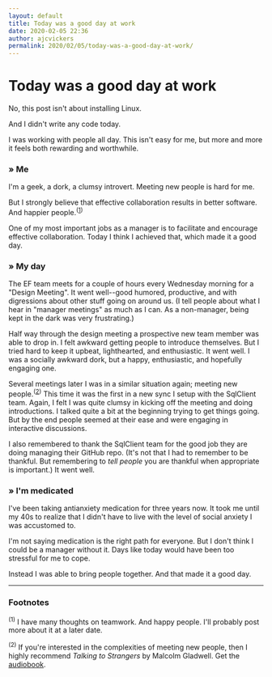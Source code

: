 ```yaml
---
layout: default
title: Today was a good day at work
date: 2020-02-05 22:36
author: ajcvickers
permalink: 2020/02/05/today-was-a-good-day-at-work/
---
```


# Today was a good day at work

No, this post isn't about installing Linux.

And I didn't write any code today.

I was working with people all day.
This isn't easy for me, but more and more it feels both rewarding and worthwhile.

### » Me

I'm a geek, a dork, a clumsy introvert.
Meeting new people is hard for me.

But I strongly believe that effective collaboration results in better software.
And happier people.<sup>([1](#footnote-1))</sup>

One of my most important jobs as a manager is to facilitate and encourage effective collaboration.
Today I think I achieved that, which made it a good day.

### » My day

The EF team meets for a couple of hours every Wednesday morning for a "Design Meeting".
It went well--good humored, productive, and with digressions about other stuff going on around us.
(I tell people about what I hear in "manager meetings" as much as I can. As a non-manager, being kept in the dark was very frustrating.)

Half way through the design meeting a prospective new team member was able to drop in.
I felt awkward getting people to introduce themselves.
But I tried hard to keep it upbeat, lighthearted, and enthusiastic.
It went well.
I was a socially awkward dork, but a happy, enthusiastic, and hopefully engaging one.

Several meetings later I was in a similar situation again; meeting new people.<sup>([2](#footnote-2))</sup>
This time it was the first in a new sync I setup with the SqlClient team.
Again, I felt I was quite clumsy in kicking off the meeting and doing introductions.
I talked quite a bit at the beginning trying to get things going.
But by the end people seemed at their ease and were engaging in interactive discussions.

I also remembered to thank the SqlClient team for the good job they are doing managing their GitHub repo.
(It's not that I had to remember to be thankful.
But remembering to _tell people_ you are thankful when appropriate is important.)
It went well.

### » I'm medicated

I've been taking antianxiety medication for three years now.
It took me until my 40s to realize that I didn't have to live with the level of social anxiety I was accustomed to.

I'm not saying medication is the right path for everyone.
But I don't think I could be a manager without it.
Days like today would have been too stressful for me to cope.

Instead I was able to bring people together.
And that made it a good day.

---

### Footnotes

<a name="footnote-1"></a>
<sup>(1)</sup> I have many thoughts on teamwork. And happy people. I'll probably post more about it at a later date.

<a name="footnote-2"></a>
<sup>(2)</sup> If you're interested in the complexities of meeting new people, then I highly recommend <em>Talking to Strangers</em> by Malcolm Gladwell. Get the <a href="https://www.audible.com/pd/Talking-to-Strangers-Audiobook/1549150340">audiobook</a>.
